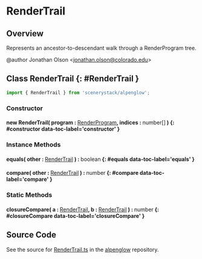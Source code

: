 # RenderTrail

## Overview

Represents an ancestor-to-descendant walk through a RenderProgram tree.

@author Jonathan Olson &lt;jonathan.olson@colorado.edu&gt;

## Class RenderTrail {: #RenderTrail }


```js
import { RenderTrail } from 'scenerystack/alpenglow';
```
### Constructor

#### new RenderTrail( program : <span style="font-weight: 400;">[RenderProgram](../alpenglow/RenderProgram.md)</span>, indices : <span style="font-weight: 400;"><span style="color: hsla(calc(var(--md-hue) + 180deg),80%,40%,1);">number</span>[]</span> ) {: #constructor data-toc-label='constructor' }

### Instance Methods

#### equals( other : <span style="font-weight: 400;">[RenderTrail](../alpenglow/RenderTrail.md)</span> ) : <span style="font-weight: 400;"><span style="color: hsla(calc(var(--md-hue) + 180deg),80%,40%,1);">boolean</span></span> {: #equals data-toc-label='equals' }

#### compare( other : <span style="font-weight: 400;">[RenderTrail](../alpenglow/RenderTrail.md)</span> ) : <span style="font-weight: 400;"><span style="color: hsla(calc(var(--md-hue) + 180deg),80%,40%,1);">number</span></span> {: #compare data-toc-label='compare' }

### Static Methods

#### closureCompare( a : <span style="font-weight: 400;">[RenderTrail](../alpenglow/RenderTrail.md)</span>, b : <span style="font-weight: 400;">[RenderTrail](../alpenglow/RenderTrail.md)</span> ) : <span style="font-weight: 400;"><span style="color: hsla(calc(var(--md-hue) + 180deg),80%,40%,1);">number</span></span> {: #closureCompare data-toc-label='closureCompare' }



## Source Code

See the source for [RenderTrail.ts](https://github.com/phetsims/alpenglow/blob/main/js/render-program/RenderTrail.ts) in the [alpenglow](https://github.com/phetsims/alpenglow) repository.
